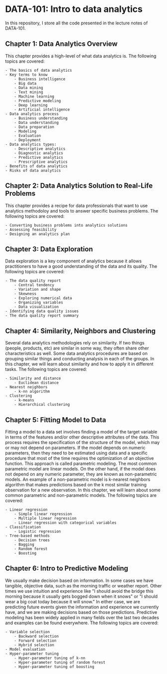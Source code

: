 # DATA-101: Intro to data analytics

In this repository, I store all the code presented in the lecture notes of DATA-101.

## Chapter 1: Data Analytics Overview

This chapter provides a high-level of what data analytics is. The following topics are covered:

    - The basics of data analytics
    - Key terms to know
        - Business intelligence
        - Big data
        - Data mining
        - Text mining
        - Machine learning
        - Predictive modeling
        - Deep learning
        - Artificial intelligence
    - Data analytics process
        - Business understanding
        - Data understanding
        - Data preparation
        - Modeling 
        - Evaluation
        - Deployment
    - Data analytics types:
        - Descriptive analytics
        - Diagnostic analytics
        - Predictive analytics
        - Prescriptive analytics
    - Benefits of data analytics
    - Risks of data analytics
        

## Chapter 2: Data Analytics Solution to Real-Life Problems

This chapter provides a recipe for data professionals that want to use analytics methodoloy and tools to answer specific business problems. The following topics are covered: 

    - Converting business problems into analytics solutions
    - Assessing feasibility 
    - Designing an analytics plan


## Chapter 3: Data Exploration

Data exploration is a key component of analytics because it allows practitioners to have a good understanding of the data and its quality. The following topics are covered:

    - The data quality report
        - Central tendency
        - Variation and shape
        - Skewness
        - Exploring numerical data
        - Organizing variables
        - Data visualization
    - Identifying data quality issues
    - The data quality report summary


## Chapter 4: Similarity, Neighbors and Clustering

Several data analytics methodologies rely on similarity. If two things (people, products, etc) are similar in some way, they often share other characteristics as well. Some data analytics procedures are based on grouping similar things and conducting analysis in each of the groups. In this chapter, we will learn about similarity and how to apply it in different tasks. The following topics are covered:

    - Similarity and distance
        - Euclidean distance
    - Nearest neighbors
        - k-nn algorithm
    - Clustering
        - k-means 
        - Hierarchical clustering

## Chapter 5: Fitting Model to Data

Fitting a model to a data set involves finding a model of the target variable in terms of the features and/or other descriptive attributes of the data. This process requires the specification of the structure of the model, which may or may not depend on parameters. If the model depends on numeric parameters, then they need to be estimated using data and a specific procedure that most of the time requires the optimization of an objective function. This approach is called parametric modeling. The most common parametric model are linear models. On the other hand, if the model does not depend on any numeric parameter, they are known as non-parametric models. An example of a non-parametric model is k-nearest neighbors algorithm that makes predictions based on the k most similar training observation for a new observation. In this chapter, we will learn about some common parametric and non-parametric models. The following topics are covered:

    - Linear regression
        - Simple linear regression
        - Multiple linear regression
        - Linear regression with categorical variables
    - Classification
        - Logistic regression
    - Tree-based methods
        - Decision trees
        - Bagging
        - Random forest
        - Boosting

## Chapter 6: Intro to Predictive Modeling

We usually make decision based on information. In some cases we have tangible, objective data, such as the morning traffic or weather report. Other times we use intuition and experience like "I should avoid the bridge this morning because it usually gets bogged down when it snows" or "I should wear a big coat today because it will snow." In either case, we are predicting future events given the information and experience we currently have, and we are making decisions based on those predictions. Predictive modeling has been widely applied in many fields over the last two decades and examples can be found everywhere. The following topics are covered:

    - Variable selection
        - Backward selection
        - Forward selection
        - Hybrid selection
    - Model evaluation 
    - Hyper-parameter tuning 
        - Hyper-parameter tuning of k-nn
        - Hyper-parameter tuning of random forest
        - Hyper-parameter tuning of boosting